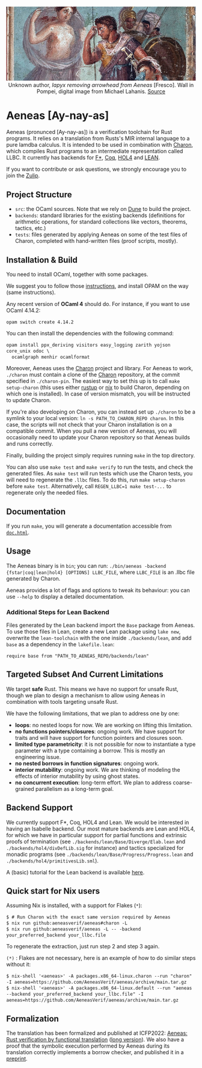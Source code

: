<p><div style="text-align: center">
<img src="static/Aeneas.jpg"
     alt="Iapyx removing arrowhead from Aeneas" title="Iapyx removing arrowhead from Aeneas"
     style=""/>
<figcaption>
Unknown author, <i>Iapyx removing arrowhead from Aeneas</i> [Fresco].
Wall in Pompei, digital image from Michael Lahanis.
<a href="https://commons.wikimedia.org/w/index.php?curid=1357010">Source</a>
</figcaption>
</div></p>

# Aeneas [Ay-nay-as]

Aeneas (pronunced [Ay-nay-as]) is a verification toolchain for Rust programs.  It relies on a translation from Rusts's MIR
internal language to a pure lamdba calculus.  It is intended to be used in combination with
[Charon](https://github.com/AeneasVerif/charon), which compiles Rust programs to an intermediate
representation called LLBC. It currently has backends for [F\*](https://www.fstar-lang.org),
[Coq](https://coq.inria.fr/), [HOL4](https://hol-theorem-prover.org/) and [LEAN](https://leanprover.github.io/).

If you want to contribute or ask questions, we strongly encourage you to join the [Zulip](https://aeneas-verif.zulipchat.com/).

## Project Structure

- `src`: the OCaml sources. Note that we rely on [Dune](https://github.com/ocaml/dune)
  to build the project.
- `backends`: standard libraries for the existing backends (definitions for
   arithmetic operations, for standard collections like vectors, theorems, tactics, etc.)
- `tests`: files generated by applying Aeneas on some of the test files of Charon,
  completed with hand-written files (proof scripts, mostly).

## Installation & Build

You need to install OCaml, together with some packages.

We suggest you to follow those [instructions](https://ocaml.org/docs/install.html),
and install OPAM on the way (same instructions).

Any recent version of **OCaml 4** should do. For instance, if you want to use OCaml
4.14.2:
```
opam switch create 4.14.2
```

You can then install the dependencies with the following command:

```
opam install ppx_deriving visitors easy_logging zarith yojson core_unix odoc \
  ocamlgraph menhir ocamlformat
```

Moreover, Aeneas uses the [Charon](https://github.com/AeneasVerif/charon) project and library.
For Aeneas to work, `./charon` must contain a clone of the [Charon](https://github.com/AeneasVerif/charon)
repository, at the commit specified in `./charon-pin`.  The easiest way to set this up is to call
`make setup-charon`
(this uses either [rustup](https://rustup.rs/) or [nix](https://nixos.org/download/) to build Charon, depending on which one is installed).
In case of version mismatch, you will be instructed to update Charon.

If you're also developing on Charon, you can instead set up `./charon` to be a symlink to your local version:
`ln -s PATH_TO_CHARON_REPO charon`. In this case, the scripts will not check that your Charon
installation is on a compatible commit. When you pull a new version of Aeneas, you will occasionally
need to update your Charon repository so that Aeneas builds and runs correctly.

Finally, building the project simply requires running `make` in the top
directory.

You can also use `make test` and `make verify` to run the tests, and check
the generated files. As `make test` will run tests which use the Charon tests,
you will need to regenerate the `.llbc` files. To do this, run `make setup-charon` before `make
test`. Alternatively, call `REGEN_LLBC=1 make test-...` to regenerate only the needed files.

## Documentation

If you run `make`, you will generate a documentation accessible from [`doc.html`](./doc.html).

## Usage

The Aeneas binary is in `bin`; you can run: `./bin/aeneas -backend {fstar|coq|lean|hol4} [OPTIONS] LLBC_FILE`,
where `LLBC_FILE` is an .llbc file generated by Charon.

Aeneas provides a lot of flags and options to tweak its behaviour: you can use `--help`
to display a detailed documentation.

### Additional Steps for Lean Backend

Files generated by the Lean backend import the `Base` package from Aeneas.
To use those files in Lean, create a new Lean package using `lake new`,
overwrite the `lean-toolchain` with the one inside `./backends/lean`,
and add `base` as a dependency in the `lakefile.lean`:
```
require base from "PATH_TO_AENEAS_REPO/backends/lean"
```

## Targeted Subset And Current Limitations

We target **safe** Rust. This means we have no support for unsafe Rust, though we plan to
design a mechanism to allow using Aeneas in combination with tools targeting unsafe Rust.

We have the following limitations, that we plan to address one by one:

- **loops**: no nested loops for now. We are working on lifting this limitation.
- **no functions pointers/closures**: ongoing work. We have support for traits and
  will have support for function pointers and closures soon.
- **limited type parametricity**: it is not possible for now to instantiate a type
  parameter with a type containing a borrow. This is mostly an engineering
  issue.
- **no nested borrows in function signatures**: ongoing work.
- **interior mutability**: ongoing work. We are thinking of modeling the effects of
  interior mutability by using ghost states.
- **no concurrent execution**: long-term effort. We plan to address coarse-grained
  parallelism as a long-term goal.

## Backend Support

We currently support F\*, Coq, HOL4 and Lean. We would be interested in having an Isabelle
backend. Our most mature backends are Lean and HOL4, for which we have in particular
support for partial functions and extrinsic proofs of termination (see
`./backends/lean/Base/Diverge/Elab.lean` and `./backends/hol4/divDefLib.sig` for instance)
and tactics specialized for monadic programs (see
`./backends/lean/Base/Progress/Progress.lean` and `./backends/hol4/primitivesLib.sml`).

A (basic) tutorial for the Lean backend is available [here](./tests/lean/BaseTutorial.lean).

## Quick start for Nix users

Assuming Nix is installed, with a support for Flakes (`*`):

```console
$ # Run Charon with the exact same version required by Aeneas
$ nix run github:aeneasverif/aeneas#charon -L
$ nix run github:aeneasverif/aeneas -L -- -backend your_preferred_backend your_llbc.file
```

To regenerate the extraction, just run step 2 and step 3 again.

`(*)` : Flakes are not necessary, here is an example of how to do similar steps without it:

```console
$ nix-shell '<aeneas>' -A packages.x86_64-linux.charon --run "charon" -I aeneas=https://github.com/AeneasVerif/aeneas/archive/main.tar.gz
$ nix-shell '<aeneas>' -A packages.x86_64-linux.default --run "aeneas --backend your_preferred_backend your_llbc.file" -I aeneas=https://github.com/AeneasVerif/aeneas/archive/main.tar.gz
```

## Formalization

The translation has been formalized and published at ICFP2022: [Aeneas: Rust
verification by functional
translation](https://dl.acm.org/doi/abs/10.1145/3547647)
([long version](https://arxiv.org/abs/2206.07185)). We also have a proof that
the symbolic execution performed by Aeneas during its translation correctly
implements a borrow checker, and published it in a
[preprint](https://arxiv.org/abs/2404.02680).
